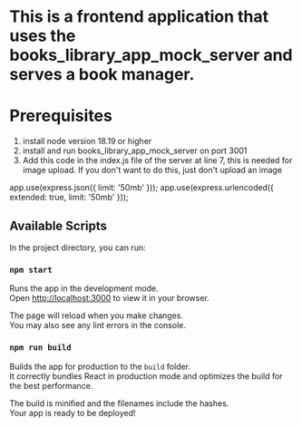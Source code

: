 # This is a frontend application that uses the books_library_app_mock_server and serves a book manager.

# Prerequisites
1. install node version 18.19 or higher
2. install and run books_library_app_mock_server on port 3001
3. Add this code in the index.js file of the server at line 7, this is needed for image upload. If you don't want to do this, just don't upload an image

app.use(express.json({ limit: '50mb' }));
app.use(express.urlencoded({ extended: true, limit: '50mb' }));

## Available Scripts

In the project directory, you can run:

### `npm start`

Runs the app in the development mode.\
Open [http://localhost:3000](http://localhost:3000) to view it in your browser.

The page will reload when you make changes.\
You may also see any lint errors in the console.

### `npm run build`

Builds the app for production to the `build` folder.\
It correctly bundles React in production mode and optimizes the build for the best performance.

The build is minified and the filenames include the hashes.\
Your app is ready to be deployed!

